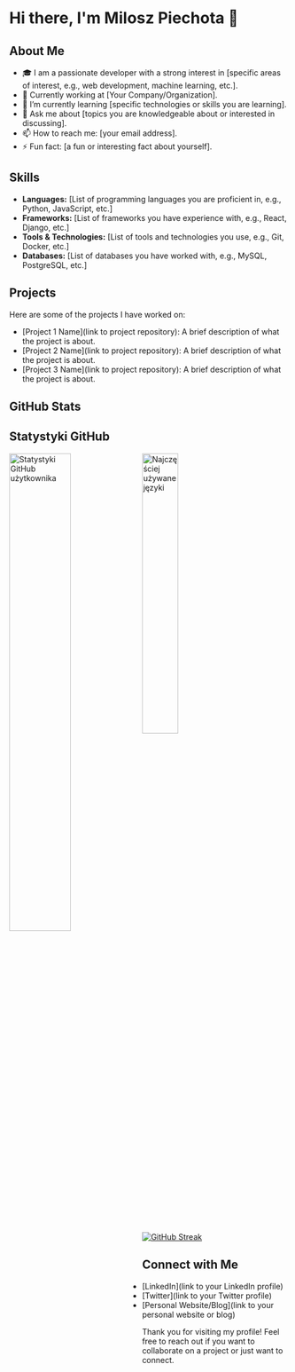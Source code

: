 # Hi there, I'm Milosz Piechota 👋

## About Me

- 🎓 I am a passionate developer with a strong interest in [specific areas of interest, e.g., web development, machine learning, etc.].
- 💼 Currently working at [Your Company/Organization].
- 🌱 I’m currently learning [specific technologies or skills you are learning].
- 💬 Ask me about [topics you are knowledgeable about or interested in discussing].
- 📫 How to reach me: [your email address].
- ⚡ Fun fact: [a fun or interesting fact about yourself].

## Skills

- **Languages:** [List of programming languages you are proficient in, e.g., Python, JavaScript, etc.]
- **Frameworks:** [List of frameworks you have experience with, e.g., React, Django, etc.]
- **Tools & Technologies:** [List of tools and technologies you use, e.g., Git, Docker, etc.]
- **Databases:** [List of databases you have worked with, e.g., MySQL, PostgreSQL, etc.]

## Projects

Here are some of the projects I have worked on:

- [Project 1 Name](link to project repository): A brief description of what the project is about.
- [Project 2 Name](link to project repository): A brief description of what the project is about.
- [Project 3 Name](link to project repository): A brief description of what the project is about.

## GitHub Stats

## Statystyki GitHub

<div>
  <img align="left" width="47%" src="https://github-readme-stats.vercel.app/api?username=miloszpiechota&show_icons=true&theme=gotham&cache_seconds=86400" alt="Statystyki GitHub użytkownika"  />
  <img align="left" width="36%" src="https://github-readme-stats.vercel.app/api/top-langs/?username=miloszpiechota&layout=compact&theme=gotham&cache_seconds=86400" alt="Najczęściej używane języki"  />
</div>

[![GitHub Streak](https://streak-stats.demolab.com?user=miloszpiechota&theme=gotham)](https://git.io/streak-stats)

## Connect with Me

- [LinkedIn](link to your LinkedIn profile)
- [Twitter](link to your Twitter profile)
- [Personal Website/Blog](link to your personal website or blog)

Thank you for visiting my profile! Feel free to reach out if you want to collaborate on a project or just want to connect.

